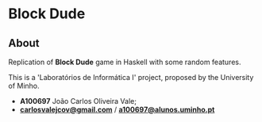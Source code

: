 # Block Dude

## About
Replication of __Block Dude__ game in Haskell with some random features.

This is a 'Laboratórios de Informática I' project, proposed by the University of Minho.

- **A100697** João Carlos Oliveira Vale;
- **carlosvalejcov@gmail.com** / **a100697@alunos.uminho.pt**


